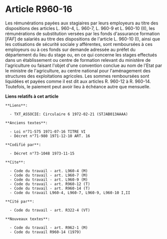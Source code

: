 # Article R960-16

Les rémunérations payées aux stagiaires par leurs employeurs au titre des dispositions des articles L. 960-4, L. 960-7, L.
960-9 et L. 960-10 (II), les rémunérations de substitution versées par les fonds d'assurance formation [*FAF*] de salariés au
titre des dispositions de l'article L. 960-10 (I), ainsi que les cotisations de sécurité sociale y afférentes, sont
remboursées à ces employeurs ou à ces fonds sur demande adressée au préfet du département du lieu du stage ou, en ce qui
concerne les stages effectués dans un établissement ou centre de formation relevant du ministère de l'agriculture ou faisant
l'objet d'une convention conclue au nom de l'Etat par le ministre de l'agriculture, au centre national pour l'aménagement des
structures des exploitations agricoles. Les sommes remboursées sont liquidées et payées comme il est dit aux articles R.
960-12 à R. 960-14. Toutefois, le paiement peut avoir lieu à échéance autre que mensuelle.

**Liens relatifs à cet article**

	**Liens**:

	  - TXT_ASSOCIE: Circulaire 6 1972-02-21 (STJAB013AAAA)

	**Anciens textes**:

	  - Loi n°71-575 1971-07-16 TITRE VI
	  - Décret n°71-980 1971-12-10 ART. 16

	**Codifié par**:

	  - Décret n°73-1048 1973-11-15

	**Cite**:

	  - Code du travail - art. L960-4 (M)
	  - Code du travail - art. L960-7 (M)
	  - Code du travail - art. L960-9 (M)
	  - Code du travail - art. R960-12 (T)
	  - Code du travail - art. R960-14 (T)
	  - Code du travail L960-4, L960-7, L960-9, L960-10 I,II

	**Cité par**:

	  - Code du travail - art. R322-4 (VT)

	**Nouveaux textes**:

	  - Code du travail - art. R962-1 (M)
	  - Code du travail R960-14 (1979)
